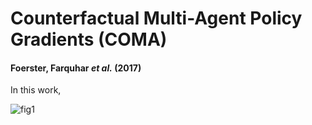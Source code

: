 # Counterfactual Multi-Agent Policy Gradients (COMA)

#### Foerster, Farquhar *et al.* (2017)

In this work, 

![fig1](fig1.PNG)
